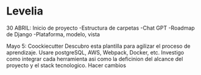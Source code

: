 # Levelia

30 ABRIL: Inicio de proyecto
-Estructura de carpetas
-Chat GPT
-Roadmap de Django
-Plataforma, modelo, vista

Mayo 5: Coockiecutter
Descubro esta plantilla para agilizar el proceso de aprendizaje.
Usare postgreSQL, AWS, Webpack, Docker, etc.
Investigo como integrar cada herramienta asi como la deficinion del alcance del proyecto y el stack tecnologico. 
Hacer cambios

